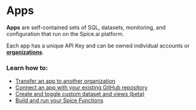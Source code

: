 # Apps

**Apps** are self-contained sets of SQL, datasets, monitoring, and configuration that run on the Spice.ai platform.

Each app has a unique API Key and can be owned individual accounts or [**organizations**](../../getting-started/core-concepts/organizations.md).

### Learn how to:

* [Transfer an app to another organization](app-transfer.md)
* [Connect an app with your existing GitHub repository](connect-github-repository.md)
* [Create and toggle custom dataset and views (beta)](../../building-blocks/datasets-and-views.md)
* [Build and run your Spice Functions](../../building-blocks/spice-functions/)
